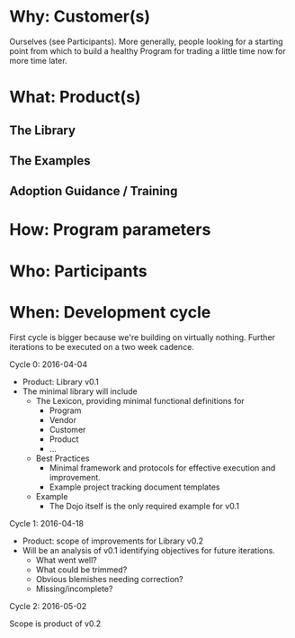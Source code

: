 # Why: Customer(s)

Ourselves (see Participants). More generally, people looking for a starting
point from which to build a healthy Program for trading a little time now for
more time later.

# What: Product(s)

## The Library

## The Examples

## Adoption Guidance / Training

# How: Program parameters

# Who: Participants

# When: Development cycle

First cycle is bigger because we're building on virtually nothing. Further
iterations to be executed on a two week cadence.

Cycle 0: 2016-04-04

  - Product: Library v0.1
  - The minimal library will include
    - The Lexicon, providing minimal functional definitions for
      - Program
      - Vendor
      - Customer
      - Product
      - ...
    - Best Practices
      - Minimal framework and protocols for effective execution and improvement.
      - Example project tracking document templates
    - Example
      - The Dojo itself is the only required example for v0.1

Cycle 1: 2016-04-18

- Product: scope of improvements for Library v0.2
- Will be an analysis of v0.1 identifying objectives for future iterations.
  - What went well?
  - What could be trimmed?
  - Obvious blemishes needing correction?
  - Missing/incomplete?

Cycle 2: 2016-05-02

Scope is product of v0.2
